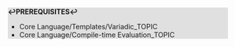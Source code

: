 <div style="margin:2em; background-color: #e0e0e0;">

<strong>↩PREREQUISITES↩</strong>

 * Core Language/Templates/Variadic_TOPIC
 * Core Language/Compile-time Evaluation_TOPIC

</div>

